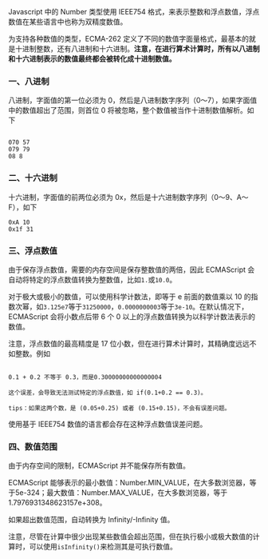 
Javascript 中的 Number 类型使用 IEEE754 格式，来表示整数和浮点数值，浮点数值在某些语言中也称为双精度数值。

为支持各种数值的类型，ECMA-262 定义了不同的数值字面量格式，最基本的就是十进制整数，还有八进制和十六进制。**注意，在进行算术计算时，所有以八进制和十六进制表示的数值最终都会被转化成十进制数值。**

### 一、八进制

八进制，字面值的第一位必须为 0，然后是八进制数字序列（0～7），如果字面值中的数值超出了范围，则首位 0 将被忽略，整个数值被当作十进制数值解析。如下

```

070 57
079 79
08 8

```

### 二、十六进制

十六进制，字面值的前两位必须为 0x，然后是十六进制数字序列（0～9、A～F），如下

```
0xA 10
0x1f 31
```

### 三、浮点数值

由于保存浮点数值，需要的内存空间是保存整数值的两倍，因此 ECMAScript 会自动将特定的浮点数值转换为整数值，比如`1.`或`10.0`。

对于极大或极小的数值，可以使用科学计数法，即等于 e 前面的数值乘以 10 的指数次幂，如`3.125e7`等于`31250000`，`0.0000000003`等于`3e-10`。在默认情况下，ECMAScript 会将小数点后带 6 个 0 以上的浮点数值转换为以科学计数法表示的数值。

注意，浮点数值的最高精度是 17 位小数，但在进行算术计算时，其精确度远远不如整数。例如

```

0.1 + 0.2 不等于 0.3，而是0.30000000000000004

这个误差，会导致无法测试特定的浮点数值，如 if(0.1+0.2 == 0.3)。

tips：如果这两个数，是 (0.05+0.25) 或者 (0.15+0.15)，不会有误差问题。

```

使用基于 IEEE754 数值的语言都会存在这种浮点数值误差问题。


### 四、数值范围

由于内存空间的限制，ECMAScript 并不能保存所有数值。

ECMAScript 能够表示的最小数值：Number.MIN_VALUE，在大多数浏览器，等于5e-324；最大数值：Number.MAX_VALUE，在大多数浏览器，等于1.7976931348623157e+308。

如果超出数值范围，自动转换为 Infinity/-Infinity 值。

注意，尽管在计算中很少出现某些数值会超出范围，但在执行极小或极大数值的计算时，可以使用`isInfinity()`来检测其是可执行数值。












